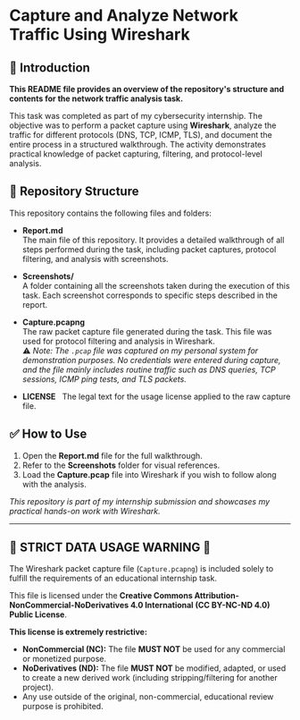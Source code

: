 # Capture and Analyze Network Traffic Using Wireshark

## 📌 Introduction
**This README file provides an overview of the repository's structure and contents for the network traffic analysis task.**

This task was completed as part of my cybersecurity internship. The objective was to perform a packet capture using **Wireshark**, analyze the traffic for different protocols (DNS, TCP, ICMP, TLS), and document the entire process in a structured walkthrough. The activity demonstrates practical knowledge of packet capturing, filtering, and protocol-level analysis.

## 📂 Repository Structure
This repository contains the following files and folders:

- **Report.md**  
  The main file of this repository. It provides a detailed walkthrough of all steps performed during the task, including packet captures, protocol filtering, and analysis with screenshots.

- **Screenshots/**  
  A folder containing all the screenshots taken during the execution of this task. Each screenshot corresponds to specific steps described in the report.

- **Capture.pcapng**  
  The raw packet capture file generated during the task. This file was used for protocol filtering and analysis in Wireshark.  
  ⚠️ *Note: The `.pcap` file was captured on my personal system for demonstration purposes. No credentials were entered during capture, and the file mainly includes routine traffic such as DNS queries, TCP sessions, ICMP ping tests, and TLS packets.*

- **LICENSE**
  The legal text for the usage license applied to the raw capture file.

## ✅ How to Use
1. Open the **Report.md** file for the full walkthrough.  
2. Refer to the **Screenshots** folder for visual references.  
3. Load the **Capture.pcap** file into Wireshark if you wish to follow along with the analysis.


*This repository is part of my internship submission and showcases my practical hands-on work with Wireshark.*


---


## 🛑 **STRICT DATA USAGE WARNING** 🛑

The Wireshark packet capture file (`Capture.pcapng`) is included solely to fulfill the requirements of an educational internship task.

This file is licensed under the **Creative Commons Attribution-NonCommercial-NoDerivatives 4.0 International (CC BY-NC-ND 4.0) Public License**.

**This license is extremely restrictive:**
* **NonCommercial (NC):** The file **MUST NOT** be used for any commercial or monetized purpose.
* **NoDerivatives (ND):** The file **MUST NOT** be modified, adapted, or used to create a new derived work (including stripping/filtering for another project).
* Any use outside of the original, non-commercial, educational review purpose is prohibited.

